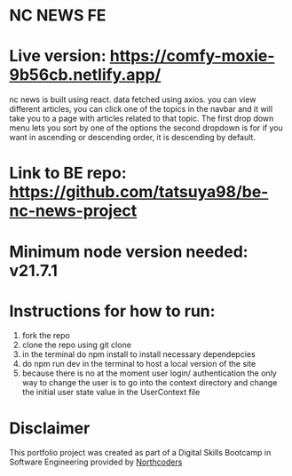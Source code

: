 # NC NEWS FE
# Live version: https://comfy-moxie-9b56cb.netlify.app/
nc news is built using react. data fetched using axios. you can view different articles, you can click one of the topics in the navbar and it will take you to a page with articles related to that topic.
The first drop down menu lets you sort by one of the options the second dropdown is for if you want in ascending or descending order, it is descending by default.
# Link to BE repo: https://github.com/tatsuya98/be-nc-news-project
# Minimum node version needed: v21.7.1

# Instructions for how to run:
1. fork the repo
2. clone the repo using git clone
3. in the terminal do npm install to install necessary dependepcies
4. do npm run dev in the terminal to host a local version of the site
5. because there is no  at the moment user login/ authentication the only way to change the user is to go into the context directory and change the initial user state value in the UserContext file
# Disclaimer
This portfolio project was created as part of a Digital Skills Bootcamp in Software Engineering provided by [Northcoders](https://northcoders.com/)

